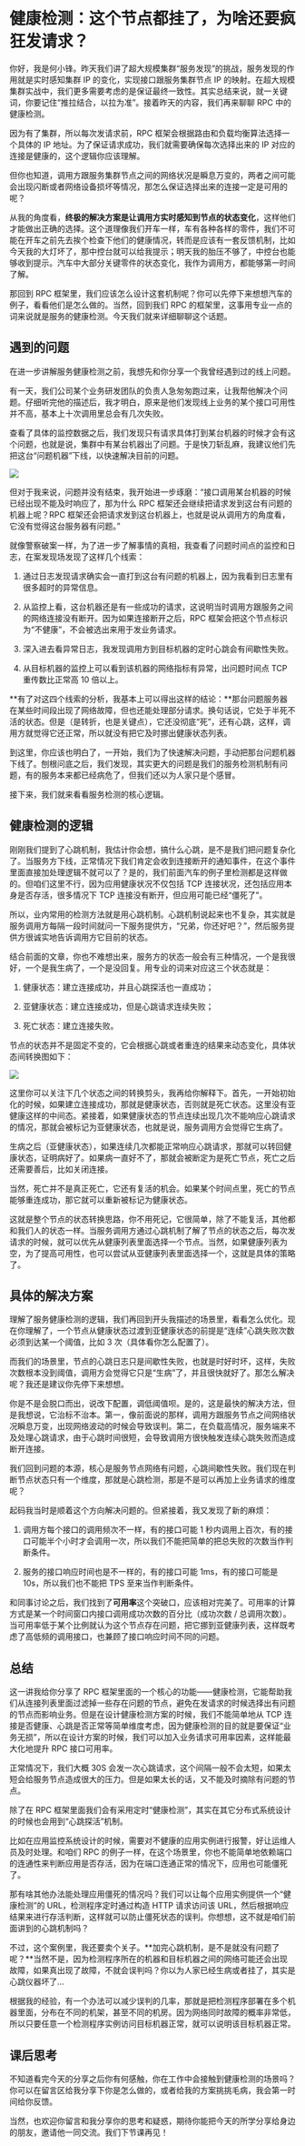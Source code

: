 # 健康检测：这个节点都挂了，为啥还要疯狂发请求？

你好，我是何小锋。昨天我们讲了超大规模集群“服务发现”的挑战，服务发现的作用就是实时感知集群 IP 的变化，实现接口跟服务集群节点 IP 的映射。在超大规模集群实战中，我们更多需要考虑的是保证最终一致性。其实总结来说，就一关键词，你要记住“推拉结合，以拉为准”。接着昨天的内容，我们再来聊聊 RPC 中的健康检测。

因为有了集群，所以每次发请求前，RPC 框架会根据路由和负载均衡算法选择一个具体的 IP 地址。为了保证请求成功，我们就需要确保每次选择出来的 IP 对应的连接是健康的，这个逻辑你应该理解。

但你也知道，调用方跟服务集群节点之间的网络状况是瞬息万变的，两者之间可能会出现闪断或者网络设备损坏等情况，那怎么保证选择出来的连接一定是可用的呢？

从我的角度看，**终极的解决方案是让调用方实时感知到节点的状态变化**，这样他们才能做出正确的选择。这个道理像我们开车一样，车有各种各样的零件，我们不可能在开车之前先去挨个检查下他们的健康情况，转而是应该有一套反馈机制，比如今天我的大灯坏了，那中控台就可以给我提示；明天我的胎压不够了，中控台也能够收到提示。汽车中大部分关键零件的状态变化，我作为调用方，都能够第一时间了解。

那回到 RPC 框架里，我们应该怎么设计这套机制呢？你可以先停下来想想汽车的例子，看看他们是怎么做的。当然，回到我们 RPC 的框架里，这事用专业一点的词来说就是服务的健康检测。今天我们就来详细聊聊这个话题。

## 遇到的问题 

在进一步讲解服务健康检测之前，我想先和你分享一个我曾经遇到过的线上问题。

有一天，我们公司某个业务研发团队的负责人急匆匆跑过来，让我帮他解决个问题。仔细听完他的描述后，我才明白，原来是他们发现线上业务的某个接口可用性并不高，基本上十次调用里总会有几次失败。

查看了具体的监控数据之后，我们发现只有请求具体打到某台机器的时候才会有这个问题，也就是说，集群中有某台机器出了问题。于是快刀斩乱麻，我建议他们先把这台“问题机器”下线，以快速解决目前的问题。

![](./images/09-01.jpeg)

但对于我来说，问题并没有结束，我开始进一步琢磨：“接口调用某台机器的时候已经出现不能及时响应了，那为什么 RPC 框架还会继续把请求发到这台有问题的机器上呢？RPC 框架还会把请求发到这台机器上，也就是说从调用方的角度看，它没有觉得这台服务器有问题。”

就像警察破案一样，为了进一步了解事情的真相，我查看了问题时间点的监控和日志，在案发现场发现了这样几个线索：

1. 通过日志发现请求确实会一直打到这台有问题的机器上，因为我看到日志里有很多超时的异常信息。

2. 从监控上看，这台机器还是有一些成功的请求，这说明当时调用方跟服务之间的网络连接没有断开。因为如果连接断开之后，RPC 框架会把这个节点标识为“不健康”，不会被选出来用于发业务请求。

3. 深入进去看异常日志，我发现调用方到目标机器的定时心跳会有间歇性失败。

4. 从目标机器的监控上可以看到该机器的网络指标有异常，出问题时间点 TCP 重传数比正常高 10 倍以上。

**有了对这四个线索的分析，我基本上可以得出这样的结论：**那台问题服务器在某些时间段出现了网络故障，但也还能处理部分请求。换句话说，它处于半死不活的状态。但是（是转折，也是关键点），它还没彻底“死”，还有心跳，这样，调用方就觉得它还正常，所以就没有把它及时挪出健康状态列表。

到这里，你应该也明白了，一开始，我们为了快速解决问题，手动把那台问题机器下线了。刨根问底之后，我们发现，其实更大的问题是我们的服务检测机制有问题，有的服务本来都已经病危了，但我们还以为人家只是个感冒。

接下来，我们就来看看服务检测的核心逻辑。

## 健康检测的逻辑 

刚刚我们提到了心跳机制，我估计你会想，搞什么心跳，是不是我们把问题复杂化了。当服务方下线，正常情况下我们肯定会收到连接断开的通知事件，在这个事件里面直接加处理逻辑不就可以了？是的，我们前面汽车的例子里检测都是这样做的。但咱们这里不行，因为应用健康状况不仅包括 TCP 连接状况，还包括应用本身是否存活，很多情况下 TCP 连接没有断开，但应用可能已经“僵死了”。

所以，业内常用的检测方法就是用心跳机制。心跳机制说起来也不复杂，其实就是服务调用方每隔一段时间就问一下服务提供方，“兄弟，你还好吧？”，然后服务提供方很诚实地告诉调用方它目前的状态。

结合前面的文章，你也不难想出来，服务方的状态一般会有三种情况，一个是我很好，一个是我生病了，一个是没回复。用专业的词来对应这三个状态就是：

1. 健康状态：建立连接成功，并且心跳探活也一直成功；

2. 亚健康状态：建立连接成功，但是心跳请求连续失败；

3. 死亡状态：建立连接失败。

节点的状态并不是固定不变的，它会根据心跳或者重连的结果来动态变化，具体状态间转换图如下：

![](./images/09-02.jpeg)

这里你可以关注下几个状态之间的转换剪头，我再给你解释下。首先，一开始初始化的时候，如果建立连接成功，那就是健康状态，否则就是死亡状态。这里没有亚健康这样的中间态。紧接着，如果健康状态的节点连续出现几次不能响应心跳请求的情况，那就会被标记为亚健康状态，也就是说，服务调用方会觉得它生病了。

生病之后（亚健康状态），如果连续几次都能正常响应心跳请求，那就可以转回健康状态，证明病好了。如果病一直好不了，那就会被断定为是死亡节点，死亡之后还需要善后，比如关闭连接。

当然，死亡并不是真正死亡，它还有复活的机会。如果某个时间点里，死亡的节点能够重连成功，那它就可以重新被标记为健康状态。

这就是整个节点的状态转换思路，你不用死记，它很简单，除了不能复活，其他都和我们人的状态一样。当服务调用方通过心跳机制了解了节点的状态之后，每次发请求的时候，就可以优先从健康列表里面选择一个节点。当然，如果健康列表为空，为了提高可用性，也可以尝试从亚健康列表里面选择一个，这就是具体的策略了。

## 具体的解决方案 

理解了服务健康检测的逻辑，我们再回到开头我描述的场景里，看看怎么优化。现在你理解了，一个节点从健康状态过渡到亚健康状态的前提是“连续”心跳失败次数必须到达某一个阈值，比如 3 次（具体看你怎么配置了）。

而我们的场景里，节点的心跳日志只是间歇性失败，也就是时好时坏，这样，失败次数根本没到阈值，调用方会觉得它只是“生病”了，并且很快就好了。那怎么解决呢？我还是建议你先停下来想想。

你是不是会脱口而出，说改下配置，调低阈值呗。是的，这是最快的解决方法，但是我想说，它治标不治本。第一，像前面说的那样，调用方跟服务节点之间网络状况瞬息万变，出现网络波动的时候会导致误判。第二，在负载高情况，服务端来不及处理心跳请求，由于心跳时间很短，会导致调用方很快触发连续心跳失败而造成断开连接。

我们回到问题的本源，核心是服务节点网络有问题，心跳间歇性失败。我们现在判断节点状态只有一个维度，那就是心跳检测，那是不是可以再加上业务请求的维度呢？

起码我当时是顺着这个方向解决问题的。但紧接着，我又发现了新的麻烦：

1. 调用方每个接口的调用频次不一样，有的接口可能 1 秒内调用上百次，有的接口可能半个小时才会调用一次，所以我们不能把简单的把总失败的次数当作判断条件。

2. 服务的接口响应时间也是不一样的，有的接口可能 1ms，有的接口可能是 10s，所以我们也不能把 TPS 至来当作判断条件。

和同事讨论之后，我们找到了**可用率**这个突破口，应该相对完美了。可用率的计算方式是某一个时间窗口内接口调用成功次数的百分比（成功次数 / 总调用次数）。当可用率低于某个比例就认为这个节点存在问题，把它挪到亚健康列表，这样既考虑了高低频的调用接口，也兼顾了接口响应时间不同的问题。

## 总结 

这一讲我给你分享了 RPC 框架里面的一个核心的功能——健康检测，它能帮助我们从连接列表里面过滤掉一些存在问题的节点，避免在发请求的时候选择出有问题的节点而影响业务。但是在设计健康检测方案的时候，我们不能简单地从 TCP 连接是否健康、心跳是否正常等简单维度考虑，因为健康检测的目的就是要保证“业务无损”，所以在设计方案的时候，我们可以加入业务请求可用率因素，这样能最大化地提升 RPC 接口可用率。

正常情况下，我们大概 30S 会发一次心跳请求，这个间隔一般不会太短，如果太短会给服务节点造成很大的压力。但是如果太长的话，又不能及时摘除有问题的节点。

除了在 RPC 框架里面我们会有采用定时“健康检测”，其实在其它分布式系统设计的时候也会用到“心跳探活”机制。

比如在应用监控系统设计的时候，需要对不健康的应用实例进行报警，好让运维人员及时处理。和咱们 RPC 的例子一样，在这个场景里，你也不能简单地依赖端口的连通性来判断应用是否存活，因为在端口连通正常的情况下，应用也可能僵死了。

那有啥其他办法能处理应用僵死的情况吗？我们可以让每个应用实例提供一个“健康检测”的 URL，检测程序定时通过构造 HTTP 请求访问该 URL，然后根据响应结果来进行存活判断，这样就可以防止僵死状态的误判。你想想，这不就是咱们前面讲到的心跳机制吗？

不过，这个案例里，我还要卖个关子。**加完心跳机制，是不是就没有问题了呢？**当然不是，因为检测程序所在的机器和目标机器之间的网络可能还会出现故障，如果真出现了故障，不就会误判吗？你以为人家已经生病或者挂了，其实是心跳仪器坏了…

根据我的经验，有一个办法可以减少误判的几率，那就是把检测程序部署在多个机器里面，分布在不同的机架，甚至不同的机房。因为网络同时故障的概率非常低，所以只要任意一个检测程序实例访问目标机器正常，就可以说明该目标机器正常。

## 课后思考 

不知道看完今天的分享之后你有何感触，你在工作中会接触到健康检测的场景吗？你可以在留言区给我分享下你是怎么做的，或者给我的方案挑挑毛病，我会第一时间给你反馈。

当然，也欢迎你留言和我分享你的思考和疑惑，期待你能把今天的所学分享给身边的朋友，邀请他一同交流。我们下节课再见！

